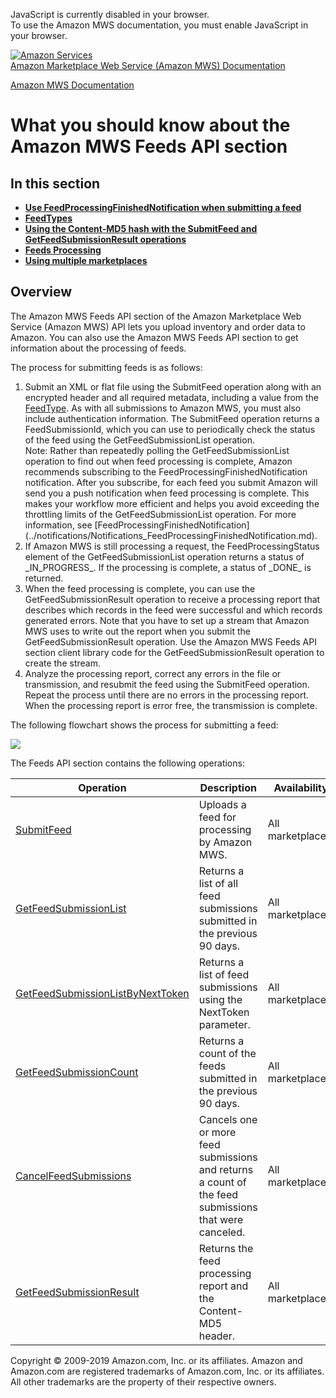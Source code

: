 <div id="MWSDX_noscript">

JavaScript is currently disabled in your browser.  
To use the Amazon MWS documentation, you must enable JavaScript in your
browser.

</div>

<div id="MWSDX_divtop">

[![Amazon
Services](https://images-na.ssl-images-amazon.com/images/G/08/mwsportal/fr_FR/amazonservices.gif
"Amazon Services")](http://services.amazon.fr)  
<span id="MWSDX_titlebar">[Amazon Marketplace Web Service (Amazon MWS)
Documentation](https://developer.amazonservices.fr/gp/mws/docs.html)</span>

</div>

<div id="MWSDX_divbottom">

<div id="MWSDX_divleft">

<div id="MWSDX_toc">

</div>

</div>

<div id="MWSDX_divright">

<div id="MWSDX_content">

<span id="MWSDX_breadcrumbs">[Amazon MWS
Documentation](https://developer.amazonservices.fr/gp/mws/docs.html)</span>

<div id="Feeds_Overview" class="nested0">

# What you should know about the Amazon MWS Feeds API section

<div class="related-links">

## In this section

  - **[Use FeedProcessingFinishedNotification when submitting a
    feed](../feeds/Feeds_UseFeedProcessingFinished.md)**  
  - **[FeedTypes](../feeds/Feeds_FeedTypes.md)**  
  - **[Using the Content-MD5 hash with the SubmitFeed and
    GetFeedSubmissionResult operations](../feeds/Feeds_MD5.md)**  
  - **[Feeds Processing](../feeds/Feeds_Processing.md)**  
  - **[Using multiple
    marketplaces](../feeds/Feeds_EU_Global_Seller.md)**  

</div>

<div id="Feeds_FeedsOverview" class="topic concept nested1">

## Overview

<div class="body conbody">

The <span class="ph">Amazon MWS</span> <span class="ph">Feeds API</span>
section of the <span class="ph">Amazon Marketplace Web Service (Amazon
MWS)</span> API lets you upload inventory and order data to Amazon. You
can also use the <span class="ph">Amazon MWS</span>
<span class="ph">Feeds API</span> section to get information about the
processing of feeds.

The process for submitting feeds is as follows:

<div class="p">

1.  Submit an XML or flat file using the
    <span class="keyword apiname">SubmitFeed</span> operation along with
    an encrypted header and all required metadata, including a value
    from the
    [<span class="keyword apiname">FeedType</span>](../feeds/Feeds_FeedType.md).
    As with all submissions to <span class="ph">Amazon MWS</span>, you
    must also include authentication information. The
    <span class="keyword apiname">SubmitFeed</span> operation returns a
    FeedSubmissionId, which you can use to periodically check the status
    of the feed using the
    <span class="keyword apiname">GetFeedSubmissionList</span>
    operation.
    <div class="note note">
    <span class="notetitle">Note:</span> Rather than repeatedly polling
    the <span class="keyword apiname">GetFeedSubmissionList</span>
    operation to find out when feed processing is complete, Amazon
    recommends subscribing to the
    <span class="keyword parmname">FeedProcessingFinishedNotification</span>
    notification. After you subscribe, for each feed you submit Amazon
    will send you a push notification when feed processing is complete.
    This makes your workflow more efficient and helps you avoid
    exceeding the throttling limits of the
    <span class="keyword apiname">GetFeedSubmissionList</span>
    operation. For more information, see
    [FeedProcessingFinishedNotification](../notifications/Notifications_FeedProcessingFinishedNotification.md).
    </div>
2.  If <span class="ph">Amazon MWS</span> is still processing a request,
    the <span class="keyword parmname">FeedProcessingStatus</span>
    element of the
    <span class="keyword apiname">GetFeedSubmissionList</span> operation
    returns a status of \_IN\_PROGRESS\_. If the processing is complete,
    a status of \_DONE\_ is returned.
3.  When the feed processing is complete, you can use the
    <span class="keyword apiname">GetFeedSubmissionResult</span>
    operation to receive a processing report that describes which
    records in the feed were successful and which records generated
    errors. Note that you have to set up a stream that
    <span class="ph">Amazon MWS</span> uses to write out the report when
    you submit the
    <span class="keyword apiname">GetFeedSubmissionResult</span>
    operation. Use the <span class="ph">Amazon MWS</span>
    <span class="ph">Feeds API</span> section client library code for
    the <span class="keyword apiname">GetFeedSubmissionResult</span>
    operation to create the stream.
4.  Analyze the processing report, correct any errors in the file or
    transmission, and resubmit the feed using the
    <span class="keyword apiname">SubmitFeed</span> operation. Repeat
    the process until there are no errors in the processing report. When
    the processing report is error free, the transmission is complete.

</div>

The following flowchart shows the process for submitting a feed:

![](Feed_flowchart.png)

The <span class="ph">Feeds API</span> section contains the following
operations:

<div class="p">

<div class="tablenoborder">

| Operation                                                                                                                                                        | Description                                                                                                                     | Availability                              |
| ---------------------------------------------------------------------------------------------------------------------------------------------------------------- | ------------------------------------------------------------------------------------------------------------------------------- | ----------------------------------------- |
| [SubmitFeed](../feeds/Feeds_SubmitFeed.md)                                                                                                                     | <span class="ph">Uploads a feed for processing by <span class="ph">Amazon MWS</span>.</span>                                    | <span class="ph">All marketplaces.</span> |
| [GetFeedSubmissionList](Feeds_GetFeedSubmissionList.html "Returns a list of all feed submissions submitted in the previous 90 days.")                            | <span class="ph">Returns a list of all feed submissions submitted in the previous 90 days.</span>                               | <span class="ph">All marketplaces.</span> |
| [GetFeedSubmissionListByNextToken](Feeds_GetFeedSubmissionListByNextToken.html "Returns a list of feed submissions using the NextToken parameter.")              | <span class="ph">Returns a list of feed submissions using the <span class="keyword parmname">NextToken</span> parameter.</span> | <span class="ph">All marketplaces.</span> |
| [GetFeedSubmissionCount](Feeds_GetFeedSubmissionCount.html "Returns a count of the feeds submitted in the previous 90 days.")                                    | <span class="ph">Returns a count of the feeds submitted in the previous 90 days.</span>                                         | <span class="ph">All marketplaces.</span> |
| [CancelFeedSubmissions](Feeds_CancelFeedSubmissions.html "Cancels one or more feed submissions and returns a count of the feed submissions that were canceled.") | <span class="ph">Cancels one or more feed submissions and returns a count of the feed submissions that were canceled.</span>    | <span class="ph">All marketplaces.</span> |
| [GetFeedSubmissionResult](../feeds/Feeds_GetFeedSubmissionResult.md)                                                                                           | <span class="ph">Returns the feed processing report and the Content-MD5 header.</span>                                          | <span class="ph">All marketplaces.</span> |

</div>

</div>

</div>

</div>

</div>

<div id="MWSDX_footer">

Copyright © 2009-2019 Amazon.com, Inc. or its affiliates. Amazon and
Amazon.com are registered trademarks of Amazon.com, Inc. or its
affiliates. All other trademarks are the property of their respective
owners.

</div>

</div>

</div>

<div style="clear: both;">

</div>

</div>
